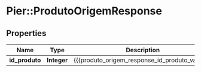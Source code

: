 # Pier::ProdutoOrigemResponse

## Properties
Name | Type | Description | Notes
------------ | ------------- | ------------- | -------------
**id_produto** | **Integer** | {{{produto_origem_response_id_produto_value}}} | [optional] 


